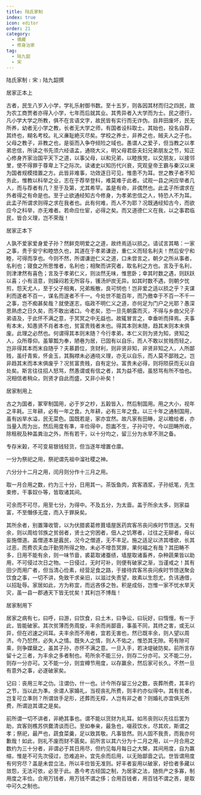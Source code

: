 ```yaml
---
title: 陆氏家制
index: true
icon: editor
order: 21
category:
  - 儒藏
  - 修身治家
tag:
  - 陆九韶
  - 宋
---
```


陆氏家制﹝宋﹞陆九韶撰  

居家正本上  

古者，民生八岁入小学，学礼乐射御书数。至十五岁，则各因其材而归之四民，故为农工商贾者亦得入小学，七年而后就其业。其秀异者入大学而为士。民之德行，凡小学大学之所教，俱不在言语文字，故民皆有实行而无诈伪。自井田废坏，民无所养，幼者无小学之教，长者无大学之师，有国者设科取士。其始也，投名自荐，其终也，糊名考校。礼义亷耻絶灭尽矣。学校之养士，非养之也，贼夫人之子也。父母之教子，非教之也，是驱而入争夺倾险之域也。愚谓人之爱子，但当教之以孝弟忠信，所读之书先须六经语孟，通晓大义，明父母君臣夫妇兄弟朋友之节，知正心修身齐家治国平天下之道，以事父母，以和兄弟，以睦族党，以交朋友，以接邻里，使不得罪于尊卑上下之际次。读诸史以知历代兴衰，究观皇帝王霸与秦汉以来为国者规模措置之方。此皆非难事，功效逐日可见，惟患不为耳。世之教子者不知务此，惟教以科举之业，志在于荐举登科，难莫难于此者。试观一县之闲应举者几人，而与荐者有几？至于及第，尤其希罕。盖是有命，非偶然也。此孟子所谓求在外者得之有命是也。至于止欲通经知古今修身，为孝弟忠信之人，特恐人不为耳。此孟子所谓求则得之求在我者也。此有何难，而人不为耶？况既通经知古今，而欲应今之科举，亦无难者。若命应仕宦，必得之矣。而又道德仁义在我，以之事君临民，皆合义理，岂不荣哉！  

居家正本下  

人孰不爱家爱身爱子孙？然鲜克明爱之之道，故终焉适以损之。请试言其略：一家之事，贵于安宁和睦悠久也，其道在于孝弟谦逊，重仁义而轻名利夫！然后安宁和睦，可得而享也。今则不然，所谓谦逊仁义之道，口未尝言之，朝夕之所从事者，名利也；寝食之所思惟者，名利也；相聚而讲究者，取名利之方也。言及于名利，则津津然有喜色；言及于孝弟仁义，则淡然无味，惟思卧；幸其时数之遇，则跃跃以喜；小有沮意，则躁闷若无所容与，镬汤炉炭无异。如其时数不遇，则朝夕忧煎，怨天尤人，至于父子相夷，兄弟叛散，良可悯也！岂非爱之适以损之乎？夫谋利而遂者不百一，谋名而遂者不千一。今处世不能百年，而乃徼幸于不百一不千一之事，岂不痴甚矣哉？就使遂志，临政不明仁义之道，亦何足为门户之光耶？愚深思熟虑之日久矣，而不敢出诸口。今老矣，恐一旦先朝露而灭，不得与乡曲父兄子弟语及，于此怀不满之意，于冥冥之中无益也。故辄冒言之，幸垂听而择焉。夫事有本末，知愚贤不肖者本也，贫富贵贱者末也。得其本则末随，趋其末则本末俱废。此理之必然也。何谓得其本则末随？今行孝弟，本仁义则为贤为知，贤知之人，众所尊仰。虽箪瓢为奉，陋巷为居，已固有以自乐，而人不敢以贫贱而轻之，岂非得其本而末自随乎？夫慕爵位，贪财利，则非贤非知，非贤非知之人，人所鄙贱，虽纡青紫，怀金玉，其胸襟未必通哓义理，亦无以自乐，而人莫不鄙贱之。岂非趋其末而本末俱废乎？况贫富贵贱，自有定分。富贵未必得，则将陨获而无以自处矣。斯言往往招人怒骂，然愚谓或有信之者，其为益不细，虽怒骂有所不恤也。况相信者稍众，则贤才自此而盛，又非小补矣！  

居家制用上  

古之为国者，冢宰制国用，必于岁之杪，五榖皆入，然后制国用。用之大小，视年之丰耗。三年耕，必有一年之食。九年耕，必有三年之食。以三十年之通制国用，虽有凶旱水溢，民无菜色。国既若是，家亦宜然。故凡家有田畴，足以瞻给者，亦当量入而为出，然后用度有凖，丰俭得中，怨讟不生，子孙可守。今以田畴所收，除租税及种盖粪治之外，所有若干，以十分均之，留三分为水旱不测之备。  

专存米榖，不可变易银钱轻货，但当逐年增置仓廪。  

一分为祭祀之用，祭祀谓先祖中溜社稷之神。  

六分分十二月之用，闰月则分作十三月之用。  

取一月合用之数，约为三十分，日用其一。茶饭鱼肉，宾客酒浆，子孙纸笔，先生束修，干事奴仆等，皆取诸其间。  

可余而不可尽，用至七分，为得中。不及五分，为太啬。盖于所余太多，则家益富，不至僭侈无度，而入于罪戾矣。  

其所余者，别置簿收管，以为伏腊裘葛修葺墙屋医药宾客吊丧问疾时节馈送。又有余，则以周给邻族之贫弱者，贤士之穷困者，佃人之饥寒者，过往之无聊者，毋以妄施僧道。盖僧道本是蠧民，况今之僧道，无不丰足。施之适足以济其嗜欲，长其过恶，而费农夫血汗勤劳所得之物，未必不增吾冥罪，果何福之有哉？其田畴不多，日用不能有余，则一味节啬，裘葛取诸蚕绩，墙屋取诸畜养，杂种蔬果皆以助用，不可侵过次日之物。一日侵过，无时可补，则便有破家之渐，当谨戒之！其有田少而用广者，但当清心俭素，经营足食之路，于接待宾客吊丧问疾时节馈送聚会饮食之事，一切不讲，免致干求亲旧，以滋过失责望，故素以生怨尤，负讳通借，以招耻辱。家居如此，方为称宜，而远吝侈之咎。积是成俗，岂惟一家不忧水旱天灾，虽一县一郡通天下皆无忧矣！其利岂不博哉！  

居家制用下  

居家之病有七，曰呼，曰游，曰饮食，曰土木，曰争讼，曰玩好，曰惰慢。有一于此，皆能破家。其次贫薄而务周旋，丰余而尚鄙啬，事虽不同，其终之害，或无以异，但在迟速之间耳。夫丰余而不用者，宜若无害也，然已既丰余，则人望以周济。今乃恝然，必失人之情。既失人之情，则人不佑之，惟恐其无隙。苟有隙可乘，则争媒蘖之，虽其子孙，亦怀不满之意。一旦入手，若决堤破防矣。前所言存留十之三者，为丰余之多者制也。苟所余不能三分，则存二分亦可。又不能二分，则存一分亦可。又不能一分，则宜樽节用度，以存赢余，然后家可长久。不然一旦有意外之事，必遂破家矣。  

记曰：丧用三年之仂。注谓仂，什一也。计今所存留三分之数，丧葬所费，其丰约之节，当以此为凖。余谓人家婚礼，当视丧礼所费，则丰约亦似得中。其有贫者，岂复可立凖则？所谓敛手足形，还葬而无椁，人岂有非之者？则婚礼亦宜俱无所费，所谓迨其谓之是矣。  

前所谓一切不讲者，非絶其事也。谓不能以货财为礼耳。如吊丧则以先往后罢为助，宾客则樵苏供爨清谈而已。至如奉亲，最急也，啜菽饮水，尽其欢，斯谓之孝；祭祀，最严也，蔬食菜羹，足以致其敬。凡事皆然。则人固不我责，而我亦何歉哉！如此，则礼不废而财不匮矣。前所言以其六分为十二月之用，以一月合用之数约为三十分者，非谓必于其日用尽，但约见每月每日之大槩，其间用度，自为赢缩，惟是不可先次侵过，恐难追补。宜先余而后用，以无贻鄙啬之讥。世皆谓用度有何穷尽？盖是未尝立法，所以丰俭皆无准则。好丰者妄用以破家，好俭者多藏以敛怨，无法可依，必至于此。愚今考古经国之制，为居家之法，随赀产之多寡，制用度之丰俭。合用万钱者，用万钱不谓之侈；合用百钱者，用百钱不谓之吝，是取中可久之制也。  
